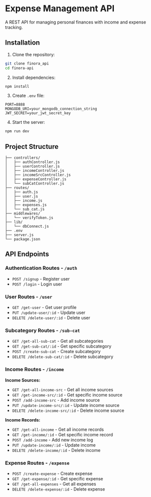 # Expense Management API

A REST API for managing personal finances with income and expense tracking.

## Installation

1. Clone the repository:
```bash
git clone finora_api
cd finora-api
```

2. Install dependencies:
```bash
npm install
```

3. Create `.env` file:
```env
PORT=8888
MONGODB_URI=your_mongodb_connection_string
JWT_SECRET=your_jwt_secret_key
```

4. Start the server:
```bash
npm run dev
```

## Project Structure

```
├── controllers/
│   ├── authController.js
│   ├── userController.js
│   ├── incomeController.js
│   ├── incomeSrcController.js
│   ├── expenseController.js
│   └── subCatController.js
├── routes/
│   ├── auth.js
│   ├── user.js
│   ├── income.js
│   ├── expenses.js
│   └── sub_cat.js
├── middlewares/
│   └── verifyToken.js
├── lib/
│   └── dbConnect.js
├── .env
├── server.js
└── package.json
```

## API Endpoints

### Authentication Routes - `/auth`
- `POST /signup` - Register user
- `POST /login` - Login user

### User Routes - `/user`
- `GET /get-user` - Get user profile
- `PUT /update-user/:id` - Update user
- `DELETE /delete-user/:id` - Delete user

### Subcategory Routes - `/sub-cat`
- `GET /get-all-sub-cat` - Get all subcategories
- `GET /get-sub-cat/:id` - Get specific subcategory
- `POST /create-sub-cat` - Create subcategory
- `DELETE /delete-sub-cat/:id` - Delete subcategory

### Income Routes - `/income`
**Income Sources:**
- `GET /get-all-income-src` - Get all income sources
- `GET /get-income-src/:id` - Get specific income source
- `POST /add-income-src` - Add income source
- `PUT /update-income-src/:id` - Update income source
- `DELETE /delete-income-src/:id` - Delete income source

**Income Records:**
- `GET /get-all-income` - Get all income records
- `GET /get-income/:id` - Get specific income record
- `POST /add-income` - Add new income log
- `PUT /update-income/:id` - Update income
- `DELETE /delete-income/:id` - Delete income

### Expense Routes - `/expense`
- `POST /create-expense` - Create expense
- `GET /get-expense/:id` - Get specific expense
- `GET /get-all-expenses` - Get all expenses
- `DELETE /delete-expense/:id` - Delete expense